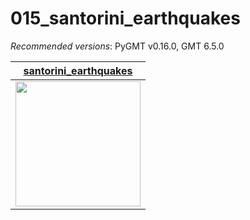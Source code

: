 # 015_santorini_earthquakes

_Recommended versions_: PyGMT v0.16.0, GMT 6.5.0

| **[santorini_earthquakes](https://github.com/yvonnefroehlich/GMT_PyGMT_plotting/tree/main/‎015_santorini_eqs_2025/santorini_earthquakes.py)** |
| --- |
| <img src="https://github.com/yvonnefroehlich/gmt-pygmt-plotting/blob/add_santorin/‎015_santorini_eqs_2025/02_out_figs/2d_santorini_earthquakes_2025-03-15.png" width="200"> | <img src="https://github.com/yvonnefroehlich/gmt-pygmt-plotting/blob/add_santorin/‎015_santorini_eqs_2025/02_out_figs/3d_santorini_earthquakes_2025-03-15.png" width="300"> |
